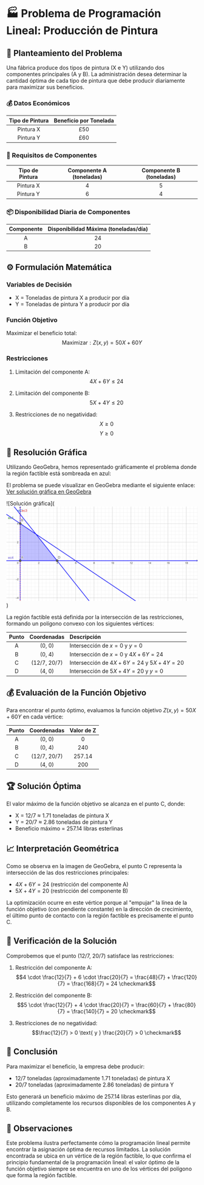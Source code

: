# 🏭 Problema de Programación Lineal: Producción de Pintura

## 📝 Planteamiento del Problema

Una fábrica produce dos tipos de pintura (X e Y) utilizando dos componentes principales (A y B). La administración desea determinar la cantidad óptima de cada tipo de pintura que debe producir diariamente para maximizar sus beneficios.

### 💰 Datos Económicos
| Tipo de Pintura | Beneficio por Tonelada |
|:--------------:|:----------------------:|
| Pintura X | £50 |
| Pintura Y | £60 |

### 🧪 Requisitos de Componentes
| Tipo de Pintura | Componente A (toneladas) | Componente B (toneladas) |
|:--------------:|:------------------------:|:------------------------:|
| Pintura X | 4 | 5 |
| Pintura Y | 6 | 4 |

### 📦 Disponibilidad Diaria de Componentes
| Componente | Disponibilidad Máxima (toneladas/día) |
|:----------:|:-------------------------------------:|
| A | 24 |
| B | 20 |

## ⚙️ Formulación Matemática

### Variables de Decisión
- X = Toneladas de pintura X a producir por día
- Y = Toneladas de pintura Y a producir por día

### Función Objetivo

Maximizar el beneficio total:
$$\text{Maximizar}: Z(x,y) = 50X + 60Y \tag{1}$$

### Restricciones

1. Limitación del componente A:
   $$4X + 6Y \leq 24 \tag{2}$$

2. Limitación del componente B:
   $$5X + 4Y \leq 20 \tag{3}$$

3. Restricciones de no negatividad:
   $$X \geq 0 \tag{4}$$
   $$Y \geq 0 \tag{5}$$

## 🧮 Resolución Gráfica

Utilizando GeoGebra, hemos representado gráficamente el problema donde la región factible está sombreada en azul:

El problema se puede visualizar en GeoGebra mediante el siguiente enlace:
[Ver solución gráfica en GeoGebra](https://www.geogebra.org/graphing/u8qcmsvn)

![Solución gráfica](![alt text](image.png))


La región factible está definida por la intersección de las restricciones, formando un polígono convexo con los siguientes vértices:

| Punto | Coordenadas | Descripción |
|:-----:|:-----------:|:------------|
| A | (0, 0) | Intersección de $x = 0$ y $y = 0$ |
| B | (0, 4) | Intersección de $x = 0$ y $4X + 6Y = 24$ |
| C | (12/7, 20/7) | Intersección de $4X + 6Y = 24$ y $5X + 4Y = 20$ |
| D | (4, 0) | Intersección de $5X + 4Y = 20$ y $y = 0$ |

## 💰 Evaluación de la Función Objetivo

Para encontrar el punto óptimo, evaluamos la función objetivo $Z(x,y) = 50X + 60Y$ en cada vértice:

| Punto | Coordenadas | Valor de Z |
|:-----:|:-----------:|:----------:|
| A | (0, 0) | 0 |
| B | (0, 4) | 240 |
| C | (12/7, 20/7) | 257.14 |
| D | (4, 0) | 200 |

## 🏆 Solución Óptima

El valor máximo de la función objetivo se alcanza en el punto C, donde:
- X = 12/7 ≈ 1.71 toneladas de pintura X
- Y = 20/7 ≈ 2.86 toneladas de pintura Y
- Beneficio máximo = 257.14 libras esterlinas

## 📈 Interpretación Geométrica

Como se observa en la imagen de GeoGebra, el punto C representa la intersección de las dos restricciones principales:
- $4X + 6Y = 24$ (restricción del componente A)
- $5X + 4Y = 20$ (restricción del componente B)

La optimización ocurre en este vértice porque al "empujar" la línea de la función objetivo (con pendiente constante) en la dirección de crecimiento, el último punto de contacto con la región factible es precisamente el punto C.

## 🔄 Verificación de la Solución

Comprobemos que el punto (12/7, 20/7) satisface las restricciones:

1. Restricción del componente A:
   $$4 \cdot \frac{12}{7} + 6 \cdot \frac{20}{7} = \frac{48}{7} + \frac{120}{7} = \frac{168}{7} = 24 \checkmark$$

2. Restricción del componente B:
   $$5 \cdot \frac{12}{7} + 4 \cdot \frac{20}{7} = \frac{60}{7} + \frac{80}{7} = \frac{140}{7} = 20 \checkmark$$

3. Restricciones de no negatividad:
   $$\frac{12}{7} > 0 \text{ y } \frac{20}{7} > 0 \checkmark$$

## 📝 Conclusión

Para maximizar el beneficio, la empresa debe producir:
- 12/7 toneladas (aproximadamente 1.71 toneladas) de pintura X
- 20/7 toneladas (aproximadamente 2.86 toneladas) de pintura Y

Esto generará un beneficio máximo de 257.14 libras esterlinas por día, utilizando completamente los recursos disponibles de los componentes A y B.

## 🌟 Observaciones

Este problema ilustra perfectamente cómo la programación lineal permite encontrar la asignación óptima de recursos limitados. La solución encontrada se ubica en un vértice de la región factible, lo que confirma el principio fundamental de la programación lineal: el valor óptimo de la función objetivo siempre se encuentra en uno de los vértices del polígono que forma la región factible.